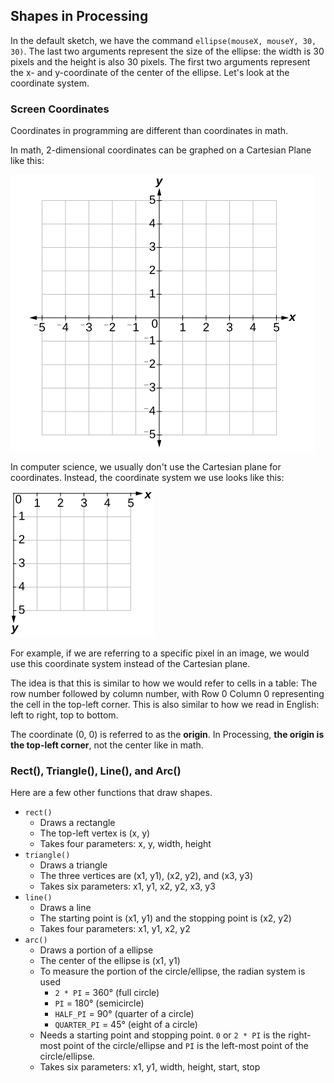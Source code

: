 ## Shapes in Processing

In the default sketch, we have the command `ellipse(mouseX, mouseY, 30, 30)`. The last two arguments represent the size of the ellipse: the width is 30 pixels and the height is also 30 pixels. The first two arguments represent the x- and y-coordinate of the center of the ellipse. Let's look at the coordinate system. 

### Screen Coordinates

Coordinates in programming are different than coordinates in math. 

In math, 2-dimensional coordinates can be graphed on a Cartesian Plane like this:

![](../Images/Cartesian_Plane.jpg)

In computer science, we usually don't use the Cartesian plane for coordinates. Instead, the coordinate system we use looks like this:

![](../Images/Coordinate_Plane.jpg)

For example, if we are referring to a specific pixel in an image, we would use this coordinate system instead of the Cartesian plane. 

The idea is that this is similar to how we would refer to cells in a table: The row number followed by column number, with Row 0 Column 0 representing the cell in the top-left corner. This is also similar to how we read in English: left to right, top to bottom.

The coordinate (0, 0) is referred to as the **origin**. In Processing, **the origin is the top-left corner**, not the center like in math.

### Rect(), Triangle(), Line(), and Arc()

Here are a few other functions that draw shapes.

* `rect()` 
  * Draws a rectangle
  * The top-left vertex is (x, y)
  * Takes four parameters: x, y, width, height
* `triangle()`
  * Draws a triangle 
  * The three vertices are (x1, y1), (x2, y2), and (x3, y3)
  * Takes six parameters: x1, y1, x2, y2, x3, y3
* `line()` 
  * Draws a line
  * The starting point is (x1, y1) and the stopping point is (x2, y2)
  * Takes four parameters: x1, y1, x2, y2
* `arc()`
  * Draws a portion of a ellipse
  * The center of the ellipse is (x1, y1)
  * To measure the portion of the circle/ellipse, the radian system is used
    *  `2 * PI` = 360° (full circle)
    *  `PI` = 180° (semicircle)
    *  `HALF_PI` = 90° (quarter of a circle)
    *  `QUARTER_PI` = 45° (eight of a circle)
  * Needs a starting point and stopping point. `0` or `2 * PI` is the right-most point of the circle/ellipse and `PI` is the left-most point of the circle/ellipse.
  * Takes six parameters: x1, y1, width, height, start, stop

